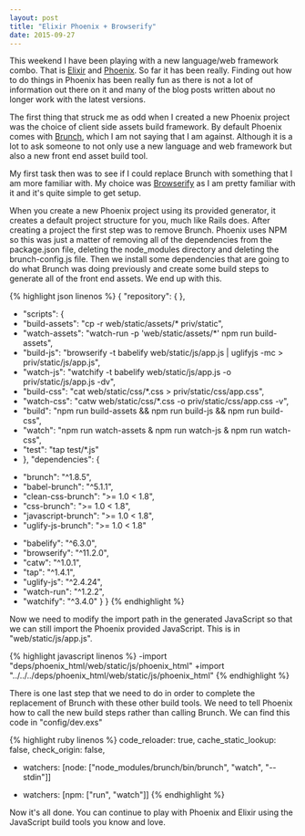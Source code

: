 ```yaml
---
layout: post
title: "Elixir Phoenix + Browserify"
date: 2015-09-27
---
```


This weekend I have been playing with a new language/web framework combo. That is
[Elixir](http://elixir-lang.org) and [Phoenix](http://phoenixframework.org). So
far it has been really. Finding out how to do things in Phoenix has been really
fun as there is not a lot of information out there on it and many of the blog posts
written about no longer work with the latest versions.

The first thing that struck me as odd when I created a new Phoenix project was the
choice of client side assets build framework. By default Phoenix comes with
[Brunch](http://brunch.io), which I am not saying that I am against. Although it
is a lot to ask someone to not only use a new language and web framework but also
a new front end asset build tool.

My first task then was to see if I could replace Brunch with something that I am
more familiar with. My choice was [Browserify](http://browserify.org) as I am
pretty familiar with it and it's quite simple to get setup.

When you create a new Phoenix project using its provided generator, it creates a
default project structure for you, much like Rails does. After creating a project
the first step was to remove Brunch. Phoenix uses NPM so this was just a matter
of removing all of the dependencies from the package.json file, deleting the
node_modules directory and deleting the brunch-config.js file. Then we install
some dependencies that are going to do what Brunch was doing previously and create
some build steps to generate all of the front end assets. We end up with this.

{% highlight json linenos %}
{
  "repository": {
  },
+ "scripts": {
+   "build-assets": "cp -r web/static/assets/* priv/static",
+   "watch-assets": "watch-run -p 'web/static/assets/*' npm run build-assets",
+   "build-js": "browserify -t babelify web/static/js/app.js | uglifyjs -mc > priv/static/js/app.js",
+   "watch-js": "watchify -t babelify web/static/js/app.js -o priv/static/js/app.js -dv",
+   "build-css": "cat web/static/css/*.css > priv/static/css/app.css",
+   "watch-css": "catw web/static/css/*.css -o priv/static/css/app.css -v",
+   "build": "npm run build-assets && npm run build-js && npm run build-css",
+   "watch": "npm run watch-assets & npm run watch-js & npm run watch-css",
+   "test": "tap test/*.js"
+ },
  "dependencies": {
-   "brunch": "^1.8.5",
-   "babel-brunch": "^5.1.1",
-   "clean-css-brunch": ">= 1.0 < 1.8",
-   "css-brunch": ">= 1.0 < 1.8",
-   "javascript-brunch": ">= 1.0 < 1.8",
-   "uglify-js-brunch": ">= 1.0 < 1.8"
+   "babelify": "^6.3.0",
+   "browserify": "^11.2.0",
+   "catw": "^1.0.1",
+   "tap": "^1.4.1",
+   "uglify-js": "^2.4.24",
+   "watch-run": "^1.2.2",
+   "watchify": "^3.4.0"
  }
}
{% endhighlight %}

Now we need to modify the import path in the generated JavaScript so that we can
still import the Phoenix provided JavaScript. This is in "web/static/js/app.js".

{% highlight javascript linenos %}
-import "deps/phoenix_html/web/static/js/phoenix_html"
+import "../../../deps/phoenix_html/web/static/js/phoenix_html"
{% endhighlight %}

There is one last step that we need to do in order to complete the replacement of
Brunch with these other build tools. We need to tell Phoenix how to call the new
build steps rather than calling Brunch. We can find this code in "config/dev.exs"

{% highlight ruby linenos %}
code_reloader: true,
cache_static_lookup: false,
check_origin: false,
-  watchers: [node: ["node_modules/brunch/bin/brunch", "watch", "--stdin"]]
+  watchers: [npm: ["run", "watch"]]
{% endhighlight %}

Now it's all done. You can continue to play with Phoenix and Elixir using the
JavaScript build tools you know and love.
